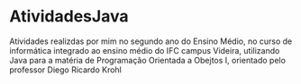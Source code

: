 # AtividadesJava
Atividades realizdas por mim no segundo ano do Ensino Médio, no curso de informática integrado ao ensino médio do IFC campus Videira, utilizando Java para a matéria de Programação Orientada a Obejtos I, orientado pelo professor Diego Ricardo Krohl
